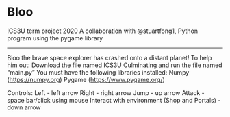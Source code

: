 # Bloo
ICS3U term project 2020
A collaboration with @stuartfong1, 
Python program using the pygame library
_______________________________________________________________________________________________________________________________________
Bloo the brave space explorer has crashed onto a distant planet! To help him out:
Download the file named ICS3U Culminating and run the file named “main.py”
You must have the following libraries installed:
Numpy (https://numpy.org)
Pygame (https://www.pygame.org/)

Controls:
Left - left arrow
Right - right arrow
Jump - up arrow
Attack - space bar/click using mouse
Interact with environment (Shop and Portals) - down arrow


